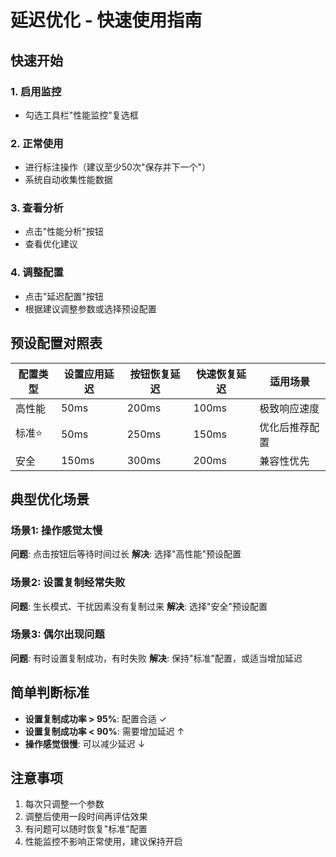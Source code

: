 # 延迟优化 - 快速使用指南

## 快速开始

### 1. 启用监控
- 勾选工具栏"性能监控"复选框

### 2. 正常使用
- 进行标注操作（建议至少50次"保存并下一个"）
- 系统自动收集性能数据

### 3. 查看分析
- 点击"性能分析"按钮
- 查看优化建议

### 4. 调整配置
- 点击"延迟配置"按钮
- 根据建议调整参数或选择预设配置

## 预设配置对照表

| 配置类型 | 设置应用延迟 | 按钮恢复延迟 | 快速恢复延迟 | 适用场景 |
|----------|-------------|-------------|-------------|----------|
| 高性能   | 50ms        | 200ms       | 100ms       | 极致响应速度 |
| 标准⭐   | 50ms        | 250ms       | 150ms       | 优化后推荐配置 |
| 安全     | 150ms       | 300ms       | 200ms       | 兼容性优先 |

## 典型优化场景

### 场景1: 操作感觉太慢
**问题**: 点击按钮后等待时间过长
**解决**: 选择"高性能"预设配置

### 场景2: 设置复制经常失败  
**问题**: 生长模式、干扰因素没有复制过来
**解决**: 选择"安全"预设配置

### 场景3: 偶尔出现问题
**问题**: 有时设置复制成功，有时失败
**解决**: 保持"标准"配置，或适当增加延迟

## 简单判断标准

- **设置复制成功率 > 95%**: 配置合适 ✓
- **设置复制成功率 < 90%**: 需要增加延迟 ↑
- **操作感觉很慢**: 可以减少延迟 ↓

## 注意事项

1. 每次只调整一个参数
2. 调整后使用一段时间再评估效果
3. 有问题可以随时恢复"标准"配置
4. 性能监控不影响正常使用，建议保持开启
